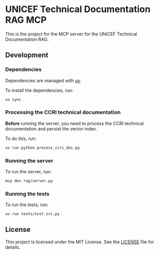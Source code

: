 # UNICEF Technical Documentation RAG MCP

This is the project for the MCP server for the UNICEF Technical Documentation RAG.

## Development

### Dependencies

Dependencies are managed with [uv](https://docs.astral.sh/uv/).

To install the dependencies, run:

```bash
uv sync
```

### Processing the CCRI technical documentation

**Before** running the server, you need to process the CCRI technical documentation and persist the vector index.

To do this, run:

```bash
uv run python process_ccri_doc.py
```

### Running the server

To run the server, run:

```bash
mcp dev rag/server.py
```

### Running the tests

To run the tests, run:

```bash
uv run tests/test_src.py
```

## License

This project is licensed under the MIT License. See the [LICENSE](LICENSE) file for details.
